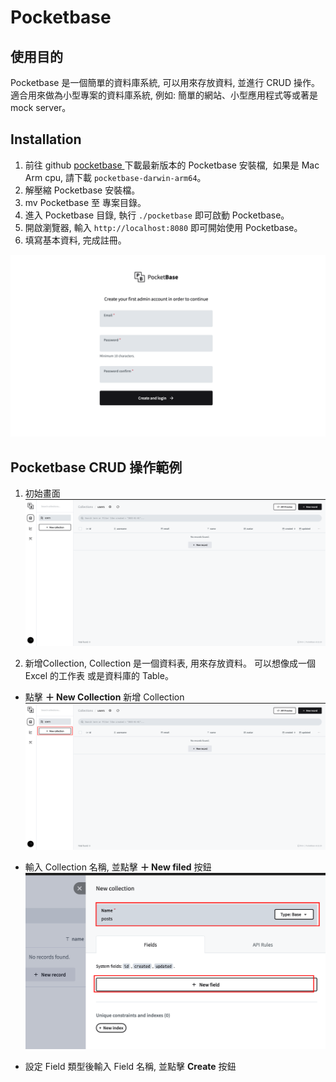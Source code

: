 # Pocketbase

## 使用目的

Pocketbase 是一個簡單的資料庫系統, 可以用來存放資料, 並進行 CRUD 操作。
適合用來做為小型專案的資料庫系統, 例如: 簡單的網站、小型應用程式等或著是mock server。

## Installation

1. 前往 github [pocketbase ](https://github.com/pocketbase/pocketbase/releases) 下載最新版本的 Pocketbase 安裝檔,  如果是 Mac Arm cpu, 請下載 `pocketbase-darwin-arm64`。
2. 解壓縮 Pocketbase 安裝檔。
3. mv Pocketbase 至 專案目錄。
4. 進入 Pocketbase 目錄, 執行 `./pocketbase` 即可啟動 Pocketbase。
5. 開啟瀏覽器, 輸入 `http://localhost:8080` 即可開始使用 Pocketbase。
6. 填寫基本資料, 完成註冊。

![填寫基本資料](./img/inputInitData.png)

## Pocketbase CRUD 操作範例

1. 初始畫面
![初始畫面](./img/initScreenShot.png)

2. 新增Collection, Collection 是一個資料表, 用來存放資料。 可以想像成一個 Excel 的工作表 或是資料庫的 Table。

- 點擊 **＋ New Collection** 新增 Collection
![新增Collection](./img/addCollection.png)

- 輸入 Collection 名稱, 並點擊 **＋ New filed** 按鈕
![輸入Collection名稱](./img/editCollection.png)

- 設定  Field 類型後輸入 Field 名稱, 並點擊 **Create** 按鈕

